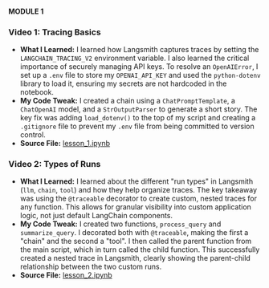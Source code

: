 #### MODULE 1
### Video 1: Tracing Basics
* **What I Learned:** I learned how Langsmith captures traces by setting the `LANGCHAIN_TRACING_V2` environment variable. I also learned the critical importance of securely managing API keys. To resolve an `OpenAIError`, I set up a `.env` file to store my `OPENAI_API_KEY` and used the `python-dotenv` library to load it, ensuring my secrets are not hardcoded in the notebook.
* **My Code Tweak:** I created a chain using a `ChatPromptTemplate`, a `ChatOpenAI` model, and a `StrOutputParser` to generate a short story. The key fix was adding `load_dotenv()` to the top of my script and creating a `.gitignore` file to prevent my `.env` file from being committed to version control.
* **Source File:** [lesson_1.ipynb](my_learnings/module_1/lesson_1.ipynb)

### Video 2: Types of Runs
* **What I Learned:** I learned about the different "run types" in Langsmith (`llm`, `chain`, `tool`) and how they help organize traces. The key takeaway was using the `@traceable` decorator to create custom, nested traces for any function. This allows for granular visibility into custom application logic, not just default LangChain components.
* **My Code Tweak:** I created two functions, `process_query` and `summarize_query`. I decorated both with `@traceable`, making the first a "chain" and the second a "tool". I then called the parent function from the main script, which in turn called the child function. This successfully created a nested trace in Langsmith, clearly showing the parent-child relationship between the two custom runs.
* **Source File:** [lesson_2.ipynb](my_learnings/module_1/lesson_2.ipynb)
